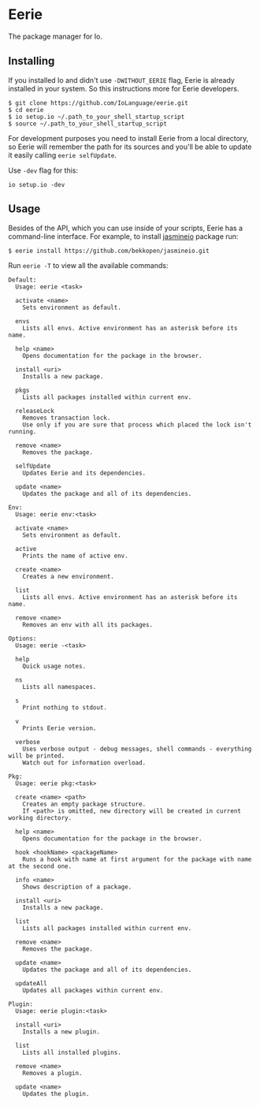 # Eerie

The package manager for Io.




## Installing

If you installed Io and didn't use `-DWITHOUT_EERIE` flag, Eerie is already
installed in your system. So this instructions more for Eerie developers.

```shell
$ git clone https://github.com/IoLanguage/eerie.git
$ cd eerie
$ io setup.io ~/.path_to_your_shell_startup_script
$ source ~/.path_to_your_shell_startup_script
```

For development purposes you need to install Eerie from a local directory, so
Eerie will remember the path for its sources and you'll be able to update it
easily calling `eerie selfUpdate`. 

Use `-dev` flag for this:

```shell
io setup.io -dev
```




## Usage

Besides of the API, which you can use inside of your scripts, Eerie has a
command-line interface. For example, to install
[jasmineio](https://github.com/bekkopen/jasmineio) package run:

```
$ eerie install https://github.com/bekkopen/jasmineio.git
```

Run `eerie -T` to view all the available commands:

```shell
Default:
  Usage: eerie <task>

  activate <name>
    Sets environment as default.

  envs
    Lists all envs. Active environment has an asterisk before its name.

  help <name>
    Opens documentation for the package in the browser.

  install <uri>
    Installs a new package.

  pkgs
    Lists all packages installed within current env.

  releaseLock
    Removes transaction lock.
    Use only if you are sure that process which placed the lock isn't running.

  remove <name>
    Removes the package.

  selfUpdate
    Updates Eerie and its dependencies.

  update <name>
    Updates the package and all of its dependencies.

Env:
  Usage: eerie env:<task>

  activate <name>
    Sets environment as default.

  active
    Prints the name of active env.

  create <name>
    Creates a new environment.

  list
    Lists all envs. Active environment has an asterisk before its name.

  remove <name>
    Removes an env with all its packages.

Options:
  Usage: eerie -<task>

  help
    Quick usage notes.

  ns
    Lists all namespaces.

  s
    Print nothing to stdout.

  v
    Prints Eerie version.

  verbose
    Uses verbose output - debug messages, shell commands - everything will be printed.
    Watch out for information overload.

Pkg:
  Usage: eerie pkg:<task>

  create <name> <path>
    Creates an empty package structure.
    If <path> is omitted, new directory will be created in current working directory.

  help <name>
    Opens documentation for the package in the browser.

  hook <hookName> <packageName>
    Runs a hook with name at first argument for the package with name at the second one.

  info <name>
    Shows description of a package.

  install <uri>
    Installs a new package.

  list
    Lists all packages installed within current env.

  remove <name>
    Removes the package.

  update <name>
    Updates the package and all of its dependencies.

  updateAll
    Updates all packages within current env.

Plugin:
  Usage: eerie plugin:<task>

  install <uri>
    Installs a new plugin.

  list
    Lists all installed plugins.

  remove <name>
    Removes a plugin.

  update <name>
    Updates the plugin.
```
